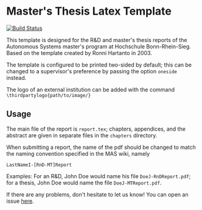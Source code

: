 # Master's Thesis Latex Template

[![Build Status](https://travis-ci.org/mas-group/project-report.svg?branch=master)](https://travis-ci.org/mas-group/project-report)

This template is designed for the R&D and master's thesis reports of the Autonomous Systems master's program at Hochschule Bonn-Rhein-Sieg. Based on the template created by Ronni Hartanto in 2003.

The template is configured to be printed two-sided by default; this can be changed to a supervisor's preference by passing the option `oneside` instead.

The logo of an external institution can be added with the command `\thirdpartylogo{path/to/image/}`


## Usage
The main file of the report is `report.tex`; chapters, appendices, and the abstract are given in separate files in the `chapters` directory.

When submitting a report, the name of the pdf should be changed to match the naming convention specified in the MAS wiki, namely

```
LastNameI-[RnD-MT]Report
```

Examples: For an R&D, John Doe would name his file `DoeJ-RnDReport.pdf`; for a thesis, John Doe would name the file `DoeJ-MTReport.pdf`.

If there are any problems, don't hesitate to let us know! You can open an issue [here](https://github.com/mas-group/project-report/issues/new).
